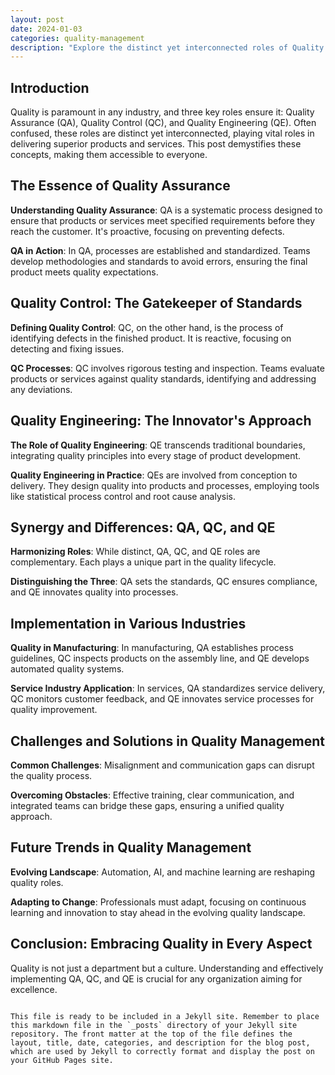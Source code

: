 ```yaml
---
layout: post
date: 2024-01-03
categories: quality-management
description: "Explore the distinct yet interconnected roles of Quality Assurance, Quality Control, and Quality Engineering in our comprehensive guide. Understand their importance in maintaining high standards in products and services across various industries."
---
```


## Introduction
Quality is paramount in any industry, and three key roles ensure it: Quality Assurance (QA), Quality Control (QC), and Quality Engineering (QE). Often confused, these roles are distinct yet interconnected, playing vital roles in delivering superior products and services. This post demystifies these concepts, making them accessible to everyone.

## The Essence of Quality Assurance
**Understanding Quality Assurance**: QA is a systematic process designed to ensure that products or services meet specified requirements before they reach the customer. It's proactive, focusing on preventing defects.

**QA in Action**: In QA, processes are established and standardized. Teams develop methodologies and standards to avoid errors, ensuring the final product meets quality expectations.

## Quality Control: The Gatekeeper of Standards
**Defining Quality Control**: QC, on the other hand, is the process of identifying defects in the finished product. It is reactive, focusing on detecting and fixing issues.

**QC Processes**: QC involves rigorous testing and inspection. Teams evaluate products or services against quality standards, identifying and addressing any deviations.

## Quality Engineering: The Innovator's Approach
**The Role of Quality Engineering**: QE transcends traditional boundaries, integrating quality principles into every stage of product development.

**Quality Engineering in Practice**: QEs are involved from conception to delivery. They design quality into products and processes, employing tools like statistical process control and root cause analysis.

## Synergy and Differences: QA, QC, and QE
**Harmonizing Roles**: While distinct, QA, QC, and QE roles are complementary. Each plays a unique part in the quality lifecycle.

**Distinguishing the Three**: QA sets the standards, QC ensures compliance, and QE innovates quality into processes.

## Implementation in Various Industries
**Quality in Manufacturing**: In manufacturing, QA establishes process guidelines, QC inspects products on the assembly line, and QE develops automated quality systems.

**Service Industry Application**: In services, QA standardizes service delivery, QC monitors customer feedback, and QE innovates service processes for quality improvement.

## Challenges and Solutions in Quality Management
**Common Challenges**: Misalignment and communication gaps can disrupt the quality process.

**Overcoming Obstacles**: Effective training, clear communication, and integrated teams can bridge these gaps, ensuring a unified quality approach.

## Future Trends in Quality Management
**Evolving Landscape**: Automation, AI, and machine learning are reshaping quality roles.

**Adapting to Change**: Professionals must adapt, focusing on continuous learning and innovation to stay ahead in the evolving quality landscape.

## Conclusion: Embracing Quality in Every Aspect
Quality is not just a department but a culture. Understanding and effectively implementing QA, QC, and QE is crucial for any organization aiming for excellence.
```

This file is ready to be included in a Jekyll site. Remember to place this markdown file in the `_posts` directory of your Jekyll site repository. The front matter at the top of the file defines the layout, title, date, categories, and description for the blog post, which are used by Jekyll to correctly format and display the post on your GitHub Pages site.
